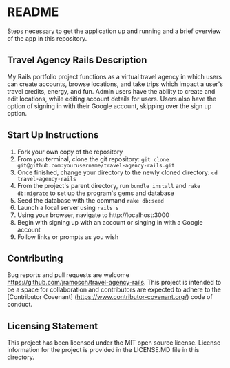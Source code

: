 # README

Steps necessary to get the application up and running and a brief overview of the app in this repository.

## Travel Agency Rails Description
My Rails portfolio project functions as a virtual travel agency in which users can create accounts, browse locations, and take trips which impact a user's travel credits, energy, and fun. Admin users have the ability to create and edit locations, while editing account details for users. Users also have the option of signing in with their Google account, skipping over the sign up option.

## Start Up Instructions
1. Fork your own copy of the repository
2. From you terminal, clone the git repository: `git clone git@github.com:yourusername/travel-agency-rails.git`
3. Once finished, change your directory to the newly cloned directory: `cd travel-agency-rails`
4. From the project's parent directory, run `bundle install` and `rake db:migrate` to set up the program's gems and database
5. Seed the database with the command `rake db:seed`
6. Launch a local server using `rails s`
7. Using your browser, navigate to http://localhost:3000
8. Begin with signing up with an account or singing in with a Google account
9. Follow links or prompts as you wish

## Contributing
Bug reports and pull requests are welcome https://github.com/jramosch/travel-agency-rails. This project is intended to be a space for collaboration and contributors are expected to adhere to the [Contributor Covenant] (https://www.contributor-covenant.org/) code of conduct.

## Licensing Statement
This project has been licensed under the MIT open source license. License information for the project is provided in the LICENSE.MD file in this directory.
